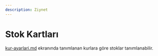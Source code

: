 ```yaml
---
description: Ziynet
---
```


# Stok Kartları

[kur-ayarlari.md](../../admin/kur-ayarlari.md "mention") ekranında tanımlanan kurlara göre stoklar tanımlanabilir.




